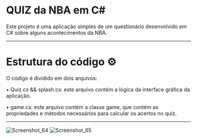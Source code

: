 # QUIZ da NBA em C#

Este projeto é uma aplicação simples de um questionário desenvolvido em C# sobre alguns acontecimentos da NBA.

<hr>

# Estrutura do código ⚙️

O código é dividido em dois arquivos:

•	Quiz.cs && splash.cs: este arquivo contém a lógica da interface gráfica da aplicação.

•	game.cs: este arquivo contém a classe game, que contém as propriedades e métodos necessários para calcular os acertos no quiz.

<hr>

![Screenshot_64](https://github.com/roberttiss/QUIZ/assets/106879291/0f3cb635-9fb9-494d-8b30-6ff8f3f3aadd)
![Screenshot_65](https://github.com/roberttiss/QUIZ/assets/106879291/8261b4e3-68ca-44b5-80c3-151e83e2967e)


